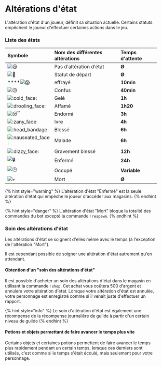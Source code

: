 # Altérations d'état

L'altération d'état d'un joueur, définit sa situation actuelle. Certains statuts empêchent le joueur d'effectuer certaines actions dans le jeu.

###  Liste des états 

| Symbole | Nom des différentes altérations | Temps d'attente |
| :--- | :--- | :--- |
|  ![:smiley:](https://discord.com/assets/66f6c781fe86c346fbaf3390618668fc.svg)  | Pas d'altération d'état | **Ø** |
|  ![:baby:](https://discord.com/assets/7d4ab5c9735709184c38ef242f689647.svg)  | Statut de départ | **Ø** |
|  ****![:scream:](https://canary.discord.com/assets/81195a9847a459acbb2b680a70357728.svg)  | effrayé | **10min** |
|  ![:confounded:](https://discord.com/assets/1153efa69996f049aa121cb76dd29ac1.svg)  | Confus | **40min** |
|  ![:cold\_face:](https://discord.com/assets/10ba107674fdf2d100be5592e7c85c74.svg)  | Gelé | **1h** |
|  ![:drooling\_face:](https://discord.com/assets/bcee365bd88b9ad34961293f870fbc65.svg) | Affamé | **1h20** |
|  ![:sleeping:](https://discord.com/assets/711ac22a92d00f844023ded91f820e8c.svg)  | Endormi | **3h** |
|  ![:zany\_face:](https://discord.com/assets/aee3a8d989cabcd262db85fe0ce7cd0d.svg)  | Ivre | **4h** |
|  ![:head\_bandage:](https://discord.com/assets/267b527f1be941e367bce73444c96f3b.svg)  | Blessé | **6h** |
|  ![:nauseated\_face:](https://discord.com/assets/8212db2111debc4acc49ceb20cbfbdf0.svg)  | Malade | **6h** |
|  ![:dizzy\_face:](https://discord.com/assets/08cf46d4be10cd96a7f69a8b372d1425.svg)  | Gravement blessé | **12h** |
|  ![:lock:](https://discord.com/assets/c35b8b5c0666ad99ab0e820f8aa90002.svg)  | Enfermé | **24h** |
|  ![:clock2:](https://discord.com/assets/b1ee2010d5c89c554af9cac9684c31ce.svg)  | Occupé | **Variable** |
|  ![:skull:](https://discord.com/assets/f64f47a895e537305b3463f9d30bc177.svg) | Mort | **Ø** |

{% hint style="warning" %}
L'altération d'état "Enfermé" est la seule altération d'état qui empêche le joueur d'accéder aux magasins.
{% endhint %}

{% hint style="danger" %}
L'altération d'état "Mort" bloque la totalité des commandes du bot excepté la commande `!respawn`.
{% endhint %}

### Soin des altérations d'état

Les altérations d'état se soignent d'elles même avec le temps \(à l'exception de l'altération "Mort"\).

Il est cependant possible de soigner une altération d'état autrement qu'en attendant.

#### Obtention d'un "soin des altérations d'état"

Il est possible d'acheter un soin des altérations d'état dans le magasin en utilisant la commande `!shop`. Cet achat vous coûtera 500 d'argent et annulera votre altération d'état. Lorsque votre altération d'état est annulée, votre personnage est enregistré comme si il venait juste d'effectuer un rapport.

{% hint style="info" %}
Le soin d'altération d'état est également une récompense de la récompense journalière de guilde à partir d'un certain niveau de guilde
{% endhint %}

#### Potions et objets permettant de faire avancer le temps plus vite

Certains objets et certaines potions permettent de faire avancer le temps plus rapidement pendant un certain temps, lorsque ces derniers sont utilisés, c'est comme si le temps s'était écoulé, mais seulement pour votre personnage.

